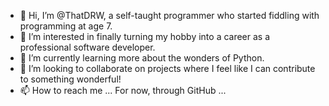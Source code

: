 - 👋 Hi, I’m @ThatDRW, a self-taught programmer who started fiddling with programming at age 7.
- 👀 I’m interested in finally turning my hobby into a career as a professional software developer.
- 🌱 I’m currently learning more about the wonders of Python.
- 💞️ I’m looking to collaborate on projects where I feel like I can contribute to something wonderful!
- 📫 How to reach me ... For now, through GitHub ...

<!---
ThatDRW/ThatDRW is a ✨ special ✨ repository because its `README.md` (this file) appears on your GitHub profile.
You can click the Preview link to take a look at your changes.
--->
